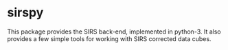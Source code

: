 # sirspy

This package provides the SIRS back-end, implemented in python-3. It also provides a few simple tools for working with SIRS corrected data cubes.
